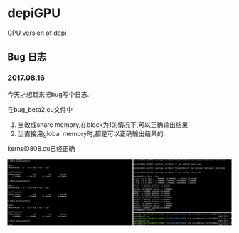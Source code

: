 # depiGPU
GPU version of depi

## Bug 日志

### 2017.08.16

今天才想起来把bug写个日志.

在bug_beta2.cu文件中

1. 当改成share memory,在block为1的情况下,可以正确输出结果
2. 当直接用global memory时,都是可以正确输出结果的.

kernel0808.cu已经正确

![](res_0808.png)
